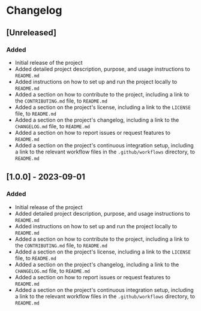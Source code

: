 # Changelog

## [Unreleased]

### Added
- Initial release of the project
- Added detailed project description, purpose, and usage instructions to `README.md`
- Added instructions on how to set up and run the project locally to `README.md`
- Added a section on how to contribute to the project, including a link to the `CONTRIBUTING.md` file, to `README.md`
- Added a section on the project's license, including a link to the `LICENSE` file, to `README.md`
- Added a section on the project's changelog, including a link to the `CHANGELOG.md` file, to `README.md`
- Added a section on how to report issues or request features to `README.md`
- Added a section on the project's continuous integration setup, including a link to the relevant workflow files in the `.github/workflows` directory, to `README.md`

## [1.0.0] - 2023-09-01

### Added
- Initial release of the project
- Added detailed project description, purpose, and usage instructions to `README.md`
- Added instructions on how to set up and run the project locally to `README.md`
- Added a section on how to contribute to the project, including a link to the `CONTRIBUTING.md` file, to `README.md`
- Added a section on the project's license, including a link to the `LICENSE` file, to `README.md`
- Added a section on the project's changelog, including a link to the `CHANGELOG.md` file, to `README.md`
- Added a section on how to report issues or request features to `README.md`
- Added a section on the project's continuous integration setup, including a link to the relevant workflow files in the `.github/workflows` directory, to `README.md`
